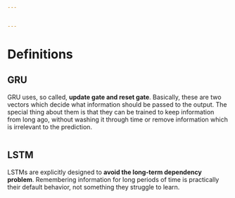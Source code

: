 ```yaml
---


---
```


<h1 id="definitions">Definitions</h1>
<h2 id="gru">GRU</h2>
<p>GRU uses, so called, <strong>update gate and reset gate</strong>. Basically, these are two vectors which decide what information should be passed to the output. The special thing about them is that they can be trained to keep information from long ago, without washing it through time or remove information which is irrelevant to the prediction.</p>
<p><img src="https://upload.wikimedia.org/wikipedia/commons/thumb/b/bf/Gated_Recurrent_Unit%2C_type_2.svg/1280px-Gated_Recurrent_Unit%2C_type_2.svg.png" alt=""></p>
<h2 id="lstm">LSTM</h2>
<p>LSTMs are explicitly designed to <strong>avoid the long-term dependency problem</strong>. Remembering information for long periods of time is practically their default behavior, not something they struggle to learn.</p>
<p><img src="https://sds-platform-private.s3-us-east-2.amazonaws.com/uploads/32_blog_image_3.png" alt=""></p>

